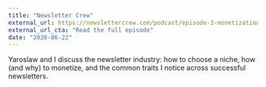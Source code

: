 ```yaml
---
title: "Newsletter Crew"
external_url: https://newslettercrew.com/podcast/episode-3-monetization-niche-topics-and-publishing-frequency-with-justin-duke-of-buttondown/
external_url_cta: "Read the full episode"
date: "2020-06-22"
---
```


Yaroslaw and I discuss the newsletter industry: how to choose a niche, how (and why) to monetize, and the common traits I notice across successful newsletters.
